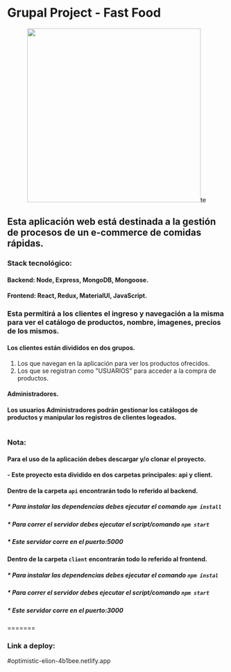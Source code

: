 # Grupal Project - Fast Food


<p align="center">
    <img height="400" src="./assets/fast-food.png"/>te
</p>



## Esta aplicación web está destinada a la gestión de procesos de un e-commerce de comidas rápidas.  


### Stack tecnológico:

#### Backend: Node, Express, MongoDB, Mongoose.

#### Frontend: React, Redux, MaterialUI, JavaScript.

### Esta permitirá a los clientes el ingreso y navegación a la misma para ver el catálogo de productos, nombre, imagenes, precios de los mismos. 

#### Los clientes están divididos en dos grupos.

1) Los que navegan en la aplicación para ver los productos ofrecidos.
2) Los que se registran como "USUARIOS" para acceder a la compra de productos.  


#### Administradores.
#### Los usuarios Administradores podrán gestionar los catálogos de productos y manipular los registros de clientes logeados.


#



### Nota:

#### Para el uso de la aplicación debes descargar y/o clonar el proyecto.


#### - Este proyecto esta dividido en dos carpetas principales: api y client.


#### Dentro de la carpeta `api` encontrarán todo lo referido al backend.


##### * Para instalar las dependencias debes ejecutar el comando ``npm install``
##### * Para correr el servidor debes ejecutar el script/comando ``npm start`` 
##### * Este servidor corre en el puerto:5000



#### Dentro de la carpeta `client` encontrarán todo lo referido al frontend.

##### * Para instalar las dependencias debes ejecutar el comando ``npm instal``
##### * Para correr el servidor debes ejecutar el script/comando ``npm start`` 
##### * Este servidor corre en el puerto:3000
=======

### Link a deploy:
#optimistic-elion-4b1bee.netlify.app


